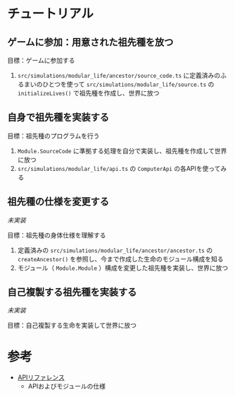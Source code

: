# チュートリアル
## ゲームに参加：用意された祖先種を放つ
目標：ゲームに参加する

1. `src/simulations/modular_life/ancestor/source_code.ts` に定義済みのふるまいのひとつを使って `src/simulations/modular_life/source.ts` の `initializeLives()` で祖先種を作成し、世界に放つ

## 自身で祖先種を実装する
目標：祖先種のプログラムを行う

1. `Module.SourceCode` に準拠する処理を自分で実装し、祖先種を作成して世界に放つ
2. `src/simulations/modular_life/api.ts` の `ComputerApi` の各APIを使ってみる

## 祖先種の仕様を変更する
*未実装*

目標：祖先種の身体仕様を理解する

1. 定義済みの `src/simulations/modular_life/ancestor/ancestor.ts` の `createAncestor()` を参照し、今まで作成した生命のモジュール構成を知る
1. モジュール（ `Module.Module` ）構成を変更した祖先種を実装し、世界に放つ

## 自己複製する祖先種を実装する
*未実装*

目標：自己複製する生命を実装して世界に放つ

# 参考
- [APIリファレンス](./docs/api_reference.md)
  - APIおよびモジュールの仕様
